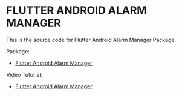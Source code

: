 # FLUTTER ANDROID ALARM MANAGER 

This is the source code for Flutter Android Alarm Manager Package.

Package:
- [Flutter Android Alarm Manager](https://pub.dev/packages/android_alarm_manager)

Video Tutorial:
- [Flutter Android Alarm Manager](https://youtu.be/A4_L959tRuM)

